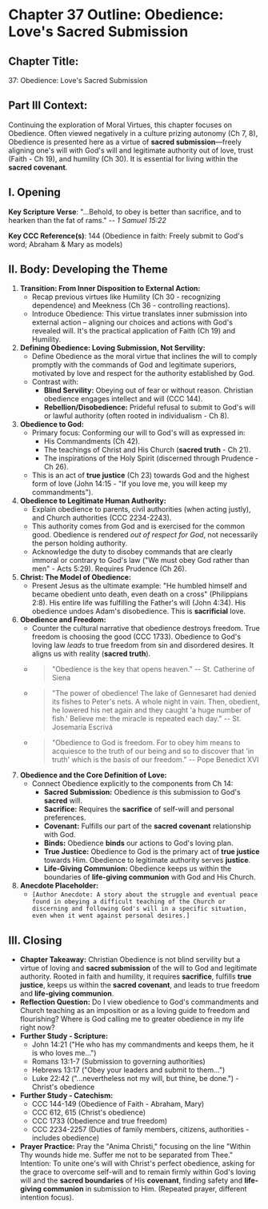 # Chapter 37 Outline: Obedience: Love's Sacred Submission

## Chapter Title:
37: Obedience: Love's Sacred Submission

## Part III Context:
Continuing the exploration of Moral Virtues, this chapter focuses on Obedience. Often viewed negatively in a culture prizing autonomy (Ch 7, 8), Obedience is presented here as a virtue of **sacred submission**—freely aligning one's will with God's will and legitimate authority out of love, trust (Faith - Ch 19), and humility (Ch 30). It is essential for living within the **sacred covenant**.

## I. Opening

**Key Scripture Verse**: "...Behold, to obey is better than sacrifice, and to hearken than the fat of rams." -- _1 Samuel 15:22_

**Key CCC Reference(s)**: 144 (Obedience in faith: Freely submit to God's word; Abraham & Mary as models)

## II. Body: Developing the Theme

1.  **Transition: From Inner Disposition to External Action:**
    *   Recap previous virtues like Humility (Ch 30 - recognizing dependence) and Meekness (Ch 36 - controlling reactions).
    *   Introduce Obedience: This virtue translates inner submission into external action – aligning our choices and actions with God's revealed will. It's the practical application of Faith (Ch 19) and Humility.
2.  **Defining Obedience: Loving Submission, Not Servility:**
    *   Define Obedience as the moral virtue that inclines the will to comply promptly with the commands of God and legitimate superiors, motivated by love and respect for the authority established by God.
    *   Contrast with:
        *   **Blind Servility:** Obeying out of fear or without reason. Christian obedience engages intellect and will (CCC 144).
        *   **Rebellion/Disobedience:** Prideful refusal to submit to God's will or lawful authority (often rooted in individualism - Ch 8).
3.  **Obedience to God:**
    *   Primary focus: Conforming our will to God's will as expressed in:
        *   His Commandments (Ch 42).
        *   The teachings of Christ and His Church (**sacred truth** - Ch 21).
        *   The inspirations of the Holy Spirit (discerned through Prudence - Ch 26).
    *   This is an act of **true justice** (Ch 23) towards God and the highest form of love (John 14:15 - "If you love me, you will keep my commandments").
4.  **Obedience to Legitimate Human Authority:**
    *   Explain obedience to parents, civil authorities (when acting justly), and Church authorities (CCC 2234-2243).
    *   This authority comes from God and is exercised for the common good. Obedience is rendered *out of respect for God*, not necessarily the person holding authority.
    *   Acknowledge the duty to disobey commands that are clearly immoral or contrary to God's law ("We must obey God rather than men" - Acts 5:29). Requires Prudence (Ch 26).
5.  **Christ: The Model of Obedience:**
    *   Present Jesus as the ultimate example: "He humbled himself and became obedient unto death, even death on a cross" (Philippians 2:8). His entire life was fulfilling the Father's will (John 4:34). His obedience undoes Adam's disobedience. This is **sacrificial** love.
6.  **Obedience and Freedom:**
    *   Counter the cultural narrative that obedience destroys freedom. True freedom is choosing the good (CCC 1733). Obedience to God's loving law *leads* to true freedom from sin and disordered desires. It aligns us with reality (**sacred truth**).
    *   > "Obedience is the key that opens heaven." -- St. Catherine of Siena
    *   > "The power of obedience! The lake of Gennesaret had denied its fishes to Peter's nets. A whole night in vain. Then, obedient, he lowered his net again and they caught 'a huge number of fish.' Believe me: the miracle is repeated each day." -- St. Josemaría Escrivá
    *   > "Obedience to God is freedom. For to obey him means to acquiesce to the truth of our being and so to discover that 'in truth' which is the basis of our freedom." -- Pope Benedict XVI
7.  **Obedience and the Core Definition of Love:**
    *   Connect Obedience explicitly to the components from Ch 14:
        *   **Sacred Submission:** Obedience *is* this submission to God's **sacred** will.
        *   **Sacrifice:** Requires the **sacrifice** of self-will and personal preferences.
        *   **Covenant:** Fulfills our part of the **sacred covenant** relationship with God.
        *   **Binds:** Obedience **binds** our actions to God's loving plan.
        *   **True Justice:** Obedience to God is the primary act of **true justice** towards Him. Obedience to legitimate authority serves **justice**.
        *   **Life-Giving Communion:** Obedience keeps us within the boundaries of **life-giving communion** with God and His Church.
8.  **Anecdote Placeholder:**
    *   `[Author Anecdote: A story about the struggle and eventual peace found in obeying a difficult teaching of the Church or discerning and following God's will in a specific situation, even when it went against personal desires.]`

## III. Closing

*   **Chapter Takeaway:** Christian Obedience is not blind servility but a virtue of loving and **sacred submission** of the will to God and legitimate authority. Rooted in faith and humility, it requires **sacrifice**, fulfills **true justice**, keeps us within the **sacred covenant**, and leads to true freedom and **life-giving communion**.
*   **Reflection Question:** Do I view obedience to God's commandments and Church teaching as an imposition or as a loving guide to freedom and flourishing? Where is God calling me to greater obedience in my life right now?
*   **Further Study - Scripture:**
    *   John 14:21 ("He who has my commandments and keeps them, he it is who loves me...")
    *   Romans 13:1-7 (Submission to governing authorities)
    *   Hebrews 13:17 ("Obey your leaders and submit to them...")
    *   Luke 22:42 ("...nevertheless not my will, but thine, be done.") - Christ's obedience
*   **Further Study - Catechism:**
    *   CCC 144-149 (Obedience of Faith - Abraham, Mary)
    *   CCC 612, 615 (Christ's obedience)
    *   CCC 1733 (Obedience and true freedom)
    *   CCC 2234-2257 (Duties of family members, citizens, authorities - includes obedience)
*   **Prayer Practice:** Pray the "Anima Christi," focusing on the line "Within Thy wounds hide me. Suffer me not to be separated from Thee." Intention: To unite one's will with Christ's perfect obedience, asking for the grace to overcome self-will and to remain firmly within God's loving will and the **sacred boundaries** of His **covenant**, finding safety and **life-giving communion** in submission to Him. (Repeated prayer, different intention focus).

